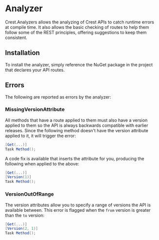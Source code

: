 # Analyzer

Crest.Analyzers allows the analyzing of Crest APIs to catch runtime errors at
compile time. It also allows the basic checking of routes to help them follow
some of the REST principles, offering suggestions to keep them consistent.

## Installation

To install the analyzer, simply reference the NuGet package in the project that
declares your API routes.

## Errors

The following are reported as errors by the analyzer:

### MissingVersionAttribute

All methods that have a route applied to them must also have a version applied
to them so the API is always backwards compatible with earlier releases. Since
the following method doesn't have the version attribute applied to it, it will
trigger the error:

``` C#
[Get(...)]
Task Method();
```

A code fix is available that inserts the attribute for you, producing the
following when applied to the above:

```C#
[Get(...)]
[Version(1)]
Task Method();
```

### VersionOutOfRange

The version attributes allow you to specify a range of versions the API is
available between. This error is flagged when the `from` version is greater than
the `to` version:

```C#
[Get(...)]
[Version(2, 1)]
Task Method();
```

